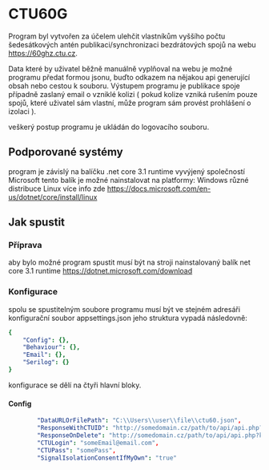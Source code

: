 # CTU60G

Program byl vytvořen za účelem ulehčit vlastníkům vyššího počtu šedesátkových antén publikaci/synchronizaci bezdrátových spojů na webu https://60ghz.ctu.cz.
  
  Data které by uživatel běžně manuálně vyplňoval na webu je možné programu předat formou jsonu, buďto odkazem na nějakou api generující obsah nebo cestou k souboru. Výstupem programu je publikace spoje případně zaslaný email o vzniklé kolizi ( pokud kolize vzniká rušením pouze spojů, které uživatel sám vlastní, může program sám provést prohlášení o izolaci ).
  
  veškerý postup programu je ukládán do logovacího souboru.
  
## Podporované systémy

program je závislý na balíčku .net core 3.1 runtime vyvýjený společností Microsoft
tento balík je možné nainstalovat na platformy:
Windows
různé distribuce Linux více info zde https://docs.microsoft.com/en-us/dotnet/core/install/linux

## Jak spustit

### Příprava
aby bylo možné program spustit musí být na stroji nainstalovaný balík net core 3.1 runtime
https://dotnet.microsoft.com/download

### Konfigurace
spolu se spustitelným soubore programu musí být ve stejném adresáři konfigurační soubor appsettings.json
jeho struktura vypadá následovně:

```yaml
{
    "Config": {},
    "Behaviour": {},
    "Email": {},
    "Serilog": {}
}
```
konfigurace se dělí na čtyři hlavní bloky.

#### Config

```yaml
        "DataURLOrFilePath": "C:\\Users\\user\\file\\ctu60.json",
        "ResponseWithCTUID": "http://somedomain.cz/path/to/api/api.php?key=someKey&action=actionToPassId",
        "ResponseOnDelete": "http://somedomain.cz/path/to/api/api.php?key=someKey&action=actionToNullId",
        "CTULogin": "someEmail@email.com",
        "CTUPass": "somePass",
        "SignalIsolationConsentIfMyOwn": "true"
```

        



